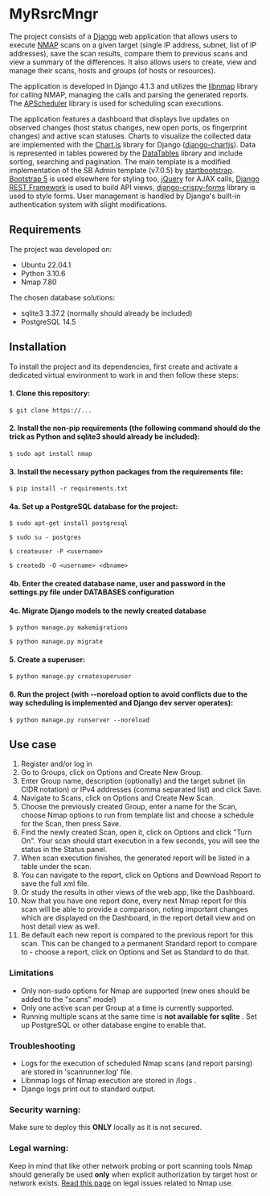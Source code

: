 # MyRsrcMngr

The project consists of a [Django](https://www.djangoproject.com/) web application that allows users to execute  [NMAP](https://nmap.org) scans on a given target (single IP address, subnet, list of IP addresses), save the scan results, compare them to previous scans and view a summary of the differences. It also allows users to create, view and manage their scans, hosts and groups (of hosts or resources).

The application is developed in Django 4.1.3 and utilizes the [libnmap](https://libnmap.readthedocs.io/en/latest/) library for calling NMAP, managing the calls and parsing the generated reports. The [APScheduler](https://apscheduler.readthedocs.io/en/3.x/) library is used for scheduling scan executions.

The application features a dashboard that displays live updates on observed changes (host status changes, new open ports, os fingerprint changes) and active scan statuses. Charts to visualize the collected data are implemented with the [Chart.js](https://github.com/chartjs/awesome) library for Django ([django-chartjs](https://github.com/peopledoc/django-chartjs)). Data is represented in tables powered by the [DataTables](https://datatables.net/) library and include sorting, searching and pagination. The main template is a modified implementation of the SB Admin template (v7.0.5) by [startbootstrap](https://startbootstrap.com/template/sb-admin). [Bootstrap 5](https://getbootstrap.com/docs/5.0/getting-started/introduction/) is used elsewhere for styling too, [jQuery](https://jquery.com/) for AJAX calls, [Django REST Framework](https://www.django-rest-framework.org) is used to build API views, [django-crispy-forms](https://django-crispy-forms.readthedocs.io/en/latest/) library is used to style forms. User management is handled by Django's built-in authentication system with slight modifications. 


## Requirements

The project was developed on:
- Ubuntu 22.04.1
- Python 3.10.6
- Nmap 7.80

The chosen database solutions:
- sqlite3 3.37.2 (normally should already be included)
- PostgreSQL 14.5


## Installation

To install the project and its dependencies, first create and activate a dedicated virtual environment to work in and then follow these steps:

#### 1. Clone this repository:
   `$ git clone https://...`

#### 2. Install the non-pip requirements (the following command should do the trick as Python and sqlite3 should already be included):
   `$ sudo apt install nmap `

#### 3. Install the necessary python packages from the requirements file:
   `$ pip install -r requirements.txt`

#### 4a. Set up a PostgreSQL database for the project:
   `$ sudo apt-get install postgresql`

   `$ sudo su - postgres`
   
   `$ createuser -P <username> `
   
   `$ createdb -O <username> <dbname>`

#### 4b. Enter the created database name, user and password in the settings.py file under DATABASES configuration

#### 4c. Migrate Django models to the newly created database
   `$ python manage.py makemigrations`

   `$ python manage.py migrate`

#### 5. Create a superuser:
   `$ python manage.py createsuperuser`

#### 6. Run the project (with --noreload option to avoid conflicts due to the way scheduling is implemented and Django dev server operates):
   `$ python manage.py runserver --noreload`


## Use case

1. Register and/or log in
2. Go to Groups, click on Options and Create New Group.
3. Enter Group name, description (optionally) and the target subnet (in CIDR notation) or IPv4 addresses (comma separated list) and click Save.
4. Navigate to Scans, click on Options and Create New Scan.
5. Choose the previously created Group, enter a name for the Scan, choose Nmap options to run from template list and choose a schedule for the Scan, then press Save.
6. Find the newly created Scan, open it, click on Options and click "Turn On". Your scan should start execution in a few seconds, you will see the status in the Status panel.
7. When scan execution finishes, the generated report will be listed in a table under the scan.
8. You can navigate to the report, click on Options and Download Report to save the full xml file.
9. Or study the results in other views of the web app, like the Dashboard.
10. Now that you have one report done, every next Nmap report for this scan will be able to provide a comparison, noting important changes which are displayed on the Dashboard, in the report detail view and on host detail view as well.
11. Be default each new report is compared to the previous report for this scan. This can be changed to a permanent Standard report to compare to - choose a report, click on Options and Set as Standard to do that.


### Limitations

- Only non-sudo options for Nmap are supported (new ones should be added to the "scans" model)
- Only one active scan per Group at a time is currently supported.
- Running multiple scans at the same time is **not available for sqlite** . Set up PostgreSQL or other database engine to enable that.


### Troubleshooting

- Logs for the execution of scheduled Nmap scans (and report parsing) are stored in 'scanrunner.log' file.
- Libnmap logs of Nmap execution are stored in /logs .
- Django logs print out to standard output.


### Security warning:

Make sure to deploy this **ONLY** locally as it is not secured.


### Legal warning:

Keep in mind that like other network probing or port scanning tools Nmap should generally be used **only** when explicit authorization by target host or network exists.
[Read this page](https://nmap.org/book/legal-issues.html) on legal issues related to Nmap use.
